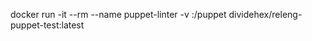 
docker run -it --rm  --name puppet-linter -v <path to puppet repo>:/puppet dividehex/releng-puppet-test:latest
